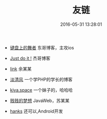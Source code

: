 ﻿---
title: 友链
date: 2016-05-31 13:28:01
---

-  [键盘上的舞者](http://www.lrdup.net/) 东哥博客，主攻ios

-  [Just do it !](http://blog.csdn.net/whjkm) 杰哥博客

-  [link](http://www.ywlink.tk/) 余某某

-  [淡清风](http://a.ilhong.cn/) 一个学PHP的学长的博客

-  [kiya.space](http://kiya.space/about/) 一个妹子的，哈哈哈

-  [贱贱的梦想](http://gongchuangsu.com/) JavaWeb，苏某某

- [hanks](http://hanks.xyz/) 还可以,Android开发

       
            
                
                
 <script type="text/javascript" src="http://static.zgboke.com/hutui.js"></script>
